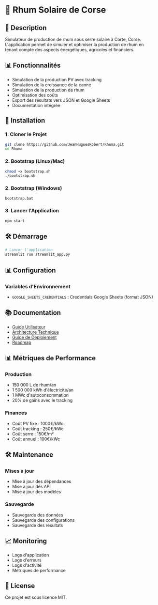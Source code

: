 # 🌺 Rhum Solaire de Corse

## 🎯 Description

Simulateur de production de rhum sous serre solaire à Corte, Corse. L'application permet de simuler et optimiser la production de rhum en tenant compte des aspects énergétiques, agricoles et financiers.

## 📊 Fonctionnalités

- Simulation de la production PV avec tracking
- Simulation de la croissance de la canne
- Simulation de la production de rhum
- Optimisation des coûts
- Export des résultats vers JSON et Google Sheets
- Documentation intégrée

## 🚀 Installation

### 1. Cloner le Projet

```bash
git clone https://github.com/JeanHuguesRobert/Rhuma.git
cd Rhuma
```

### 2. Bootstrap (Linux/Mac)

```bash
chmod +x bootstrap.sh
./bootstrap.sh
```

### 2. Bootstrap (Windows)

```bash
bootstrap.bat
```

### 3. Lancer l'Application

```bash
npm start
```

## 🛠️ Démarrage

```bash
# Lancer l'application
streamlit run streamlit_app.py
```

## 📊 Configuration

### Variables d'Environnement

- `GOOGLE_SHEETS_CREDENTIALS` : Credentials Google Sheets (format JSON)

## 📚 Documentation

- [Guide Utilisateur](docs/user_guide.md)
- [Architecture Technique](docs/ARCHITECTURE.md)
- [Guide de Déploiement](docs/DEPLOYMENT.md)
- [Roadmap](docs/ROADMAP.md)

## 📊 Métriques de Performance

### Production
- 150 000 L de rhum/an
- 1 500 000 kWh d'électricité/an
- 1 MWc d'autoconsommation
- 20% de gains avec le tracking

### Finances
- Coût PV fixe : 1000€/kWc
- Coût tracking : 250€/kWc
- Coût serre : 150€/m²
- Coût annuel : 100€/kWc

## 🛠️ Maintenance

### Mises à jour
- Mise à jour des dépendances
- Mise à jour des API
- Mise à jour des modèles

### Sauvegarde
- Sauvegarde des données
- Sauvegarde des configurations
- Sauvegarde des résultats

## 📈 Monitoring

- Logs d'application
- Logs d'erreurs
- Logs d'activité
- Métriques de performance

## 📝 License

Ce projet est sous licence MIT.
